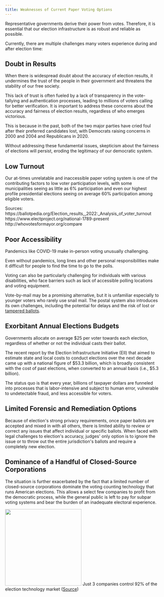 ```yaml
---
title: Weaknesses of Current Paper Voting Options
---
```


Representative governments derive their power from votes. Therefore, it is essential that our election infrastructure is as robust and reliable as possible.

Currently, there are multiple challenges many voters experience during and after election time:

## Doubt in Results

When there is widespread doubt about the accuracy of election results, it undermines the trust of the people in their government and threatens the stability of our free society.

This lack of trust is often fueled by a lack of transparency in the vote-tallying and authentication processes, leading to millions of voters calling for better verification. It is important to address these concerns about the accuracy and fairness of election results, regardless of who emerges victorious.

This is because in the past, both of the two major parties have cried foul after their preferred candidates lost, with Democrats raising concerns in 2000 and 2004 and Republicans in 2020.

Without addressing these fundamental issues, skepticism about the fairness of elections will persist, eroding the legitimacy of our democratic system.

## Low Turnout

Our at-times unrelatable and inaccessible paper voting system is one of the contributing factors to low voter participation levels, with some municipalities seeing as little as 6% participation and even our highest profile presidential elections seeing on average 60% participation among eligible voters.

<div class="text-xs opacity-50">
Sources: 
https://ballotpedia.org/Election_results,_2022:_Analysis_of_voter_turnout
https://www.electproject.org/national-1789-present
http://whovotesformayor.org/compare
</div>

## Poor Accessibility

Pandemics like COVID-19 make in-person voting unusually challenging.

Even without pandemics, long lines and other personal responsibilities make it difficult for people to find the time to go to the polls.

Voting can also be particularly challenging for individuals with various disabilities, who face barriers such as lack of accessible polling locations and voting equipment.

Vote-by-mail may be a promising alternative, but it is unfamiliar especially to younger voters who rarely use snail mail. The postal system also introduces its own challenges, including the potential for delays and the risk of lost or [tampered ballots](https://en.wikipedia.org/wiki/Postal_censorship).

## Exorbitant Annual Elections Budgets

Governments allocate on average $25 per voter towards each election, regardless of whether or not the individual casts their ballot.

​​The recent report by the Election Infrastructure Initiative (EII) that aimed to estimate state and local costs to conduct elections over the next decade came up with a national figure of $53.3 billion, which is broadly consistent with the cost of past elections, when converted to an annual basis (i.e., $5.3 billion).

The status quo is that every year, billions of taxpayer dollars are funneled into processes that is labor-intensive and subject to human error, vulnerable to undetectable fraud, and less accessible for voters.

## Limited Forensic and Remediation Options

Because of election's strong privacy requirements, once paper ballots are accepted and mixed in with all others, there is limited ability to review or correct any issues that affect individual or specific ballots. When faced with legal challenges to election's accuracy, judges' only option is to ignore the issue or to throw out the entire jurisdiction's ballots and require a completely new election.

## Dominance of a Handful of Closed-Source Corporations

The situation is further exacerbated by the fact that a limited number of closed-source corporations dominate the voting counting technology that runs American elections. This allows a select few companies to profit from the democratic process, while the general public is left to pay for subpar voting systems and bear the burden of an inadequate electoral experience.

<div class="mx-auto text-sm text-center">
<img src="/images/vendors.png" width="250px" class="mx-auto border border-gray-600" />
Just 3 companies control 92% of the election technology market
(<a href="https://web.archive.org/web/20200701025059/https://publicpolicy.wharton.upenn.edu/live/files/270-the-business-of-votin" class="hover:underline">Source</a>)
</div>
